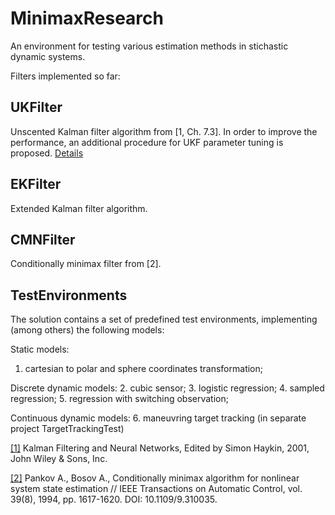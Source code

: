 # MinimaxResearch

An environment for testing various estimation methods in stichastic dynamic systems.

Filters implemented so far:

## UKFilter

Unscented Kalman filter algorithm from [1, Ch. 7.3]. In order to improve the performance, an additional procedure for UKF parameter
tuning is proposed. [Details](https://github.com/horribleheffalump/MinimaxResearch/blob/master/CMNFvsUT/Docs/UKF.GeneratedXmlDoc.md) 

## EKFilter

Extended Kalman filter algorithm.

## CMNFilter

Conditionally minimax filter from [2].

## TestEnvironments

The solution contains a set of predefined test environments, implementing (among others) the following models:

Static models:
1. cartesian to polar and sphere coordinates transformation;

Discrete dynamic models:
2. cubic sensor;
3. logistic regression;
4. sampled regression;
5. regression with switching observation;

Continuous dynamic models:
6. maneuvring target tracking (in separate project TargetTrackingTest)


[[1]](http://eu.wiley.com/WileyCDA/WileyTitle/productCd-0471369985.html) Kalman Filtering and Neural Networks, Edited by Simon Haykin, 2001, John Wiley & Sons, Inc.

[[2]](http://ieeexplore.ieee.org/document/310035/) Pankov A., Bosov A., Conditionally minimax algorithm for nonlinear system state estimation // IEEE Transactions on Automatic Control, vol. 39(8), 1994, 
pp. 1617-1620. DOI: 10.1109/9.310035.
